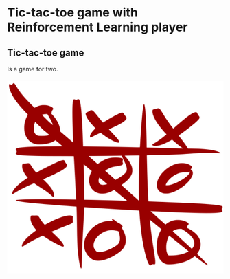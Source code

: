 # Tic-tac-toe game with Reinforcement Learning player

## Tic-tac-toe game
Is a game for two.

##### ![image](https://github.com/Zafonte/computational-intelligence/blob/main/Lab10/readme-images/Tic_tac_toe.svg.png)


